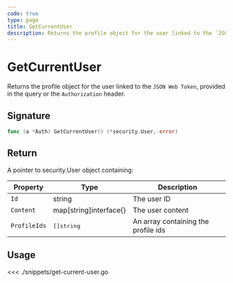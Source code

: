 ```yaml
---
code: true
type: page
title: GetCurrentUser
description: Returns the profile object for the user linked to the `JSON Web Token`
---
```


# GetCurrentUser

Returns the profile object for the user linked to the `JSON Web Token`, provided in the query or the `Authorization` header.

## Signature

```go
func (a *Auth) GetCurrentUser() (*security.User, error)
```

## Return

A pointer to security.User object containing:

| Property     | Type                   | Description                         |
| ------------ | ---------------------- | ----------------------------------- |
| `Id`         | string                 | The user ID                         |
| `Content`    | map[string]interface{} | The user content                    |
| `ProfileIds` | <pre>[]string</pre>    | An array containing the profile ids |

## Usage

<<< ./snippets/get-current-user.go

